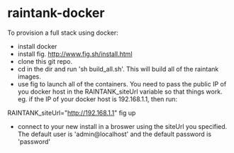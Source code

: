 raintank-docker
===============

To provision a full stack using docker:

- install docker
- install fig. http://www.fig.sh/install.html
- clone this git repo.
- cd in the dir and run 'sh build_all.sh'.  This will build all of the raintank images.
- use fig to launch all of the containers. You need to pass the public IP of you docker host in the RAINTANK_siteUrl variable so that things work.
eg. if the IP of your docker host is 192.168.1.1, then run:

RAINTANK_siteUrl="http://192.168.1.1" fig up

- connect to your new install in a broswer using the siteUrl you specified.  The default user is 'admin@localhost' and the default password is 'password'
